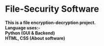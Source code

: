 # <b>File-Security Software <b>
This is a file encryption-decryption project. <br>
Language uses:-<br>
Python (GUI & Backend) <br>
HTML, CSS (About software)
